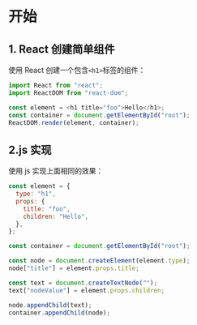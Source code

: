 # 开始

## 1. React 创建简单组件

使用 React 创建一个包含`<h1>`标签的组件：

```javascript
import React from "react";
import ReactDOM from "react-dom";

const element = <h1 title="foo">Hello</h1>;
const container = document.getElementById("root");
ReactDOM.render(element, container);
```

## 2.js 实现

使用 js 实现上面相同的效果：

```javascript
const element = {
  type: "h1",
  props: {
    title: "foo",
    children: "Hello",
  },
};

const container = document.getElementById("root");

const node = document.createElement(element.type);
node["title"] = element.props.title;

const text = document.createTextNode("");
text["nodeValue"] = element.props.children;

node.appendChild(text);
container.appendChild(node);
```

